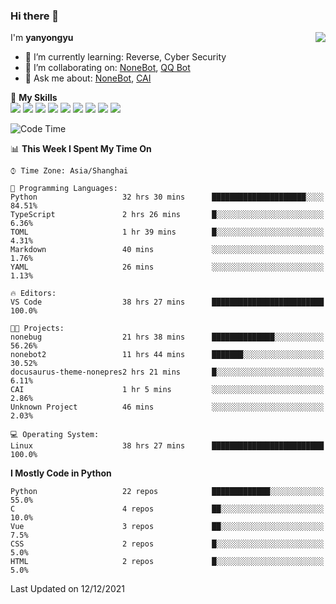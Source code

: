 ### Hi there 👋

<a href="#">
  <img align="right" src="https://github-readme-stats.vercel.app/api?username=yanyongyu&count_private=true&show_icons=true&bg_color=15,f2f7fd,E0EAFC" />
</a>

I'm **yanyongyu**

- 🌱 I’m currently learning: Reverse, Cyber Security
- 👯 I’m collaborating on: [NoneBot](https://github.com/nonebot), [QQ Bot](https://github.com/Mrs4s/go-cqhttp)
- 💬 Ask me about: [NoneBot](https://github.com/nonebot), [CAI](https://github.com/cscs181/CAI)

🌟 **My Skills**  
![](https://img.shields.io/badge/-Python-3e74a2?style=flat-square&logo=Python&logoColor=fff)
![](https://img.shields.io/badge/-Node.js-339933?style=flat-square&logo=Node.js&logoColor=fff)
![](https://img.shields.io/badge/-Vue-4fc08d?style=flat-square&logo=Vue.js&logoColor=fff)
![](https://img.shields.io/badge/-React-2d98ce?style=flat-square&logo=React&logoColor=fff)
![](https://img.shields.io/badge/-Docker-2496ED?style=flat-square&logo=Docker&logoColor=fff)
![](https://img.shields.io/badge/-Linux-000000?style=flat-square&logo=Linux&logoColor=fff)
![](https://img.shields.io/badge/-MySQL-4479A1?style=flat-square&logo=MySQL&logoColor=fff)
![](https://img.shields.io/badge/-Redis-DC382D?style=flat-square&logo=Redis&logoColor=fff)
![](https://img.shields.io/badge/-MongoDB-47A248?style=flat-square&logo=MongoDB&logoColor=fff)

<!--START_SECTION:waka-->
![Code Time](http://img.shields.io/badge/Code%20Time-1%2C874%20hrs%2048%20mins-blue)

📊 **This Week I Spent My Time On** 

```text
⌚︎ Time Zone: Asia/Shanghai

💬 Programming Languages: 
Python                   32 hrs 30 mins      █████████████████████░░░░   84.51% 
TypeScript               2 hrs 26 mins       █░░░░░░░░░░░░░░░░░░░░░░░░   6.36% 
TOML                     1 hr 39 mins        █░░░░░░░░░░░░░░░░░░░░░░░░   4.31% 
Markdown                 40 mins             ░░░░░░░░░░░░░░░░░░░░░░░░░   1.76% 
YAML                     26 mins             ░░░░░░░░░░░░░░░░░░░░░░░░░   1.13%

🔥 Editors: 
VS Code                  38 hrs 27 mins      █████████████████████████   100.0%

🐱‍💻 Projects: 
nonebug                  21 hrs 38 mins      ██████████████░░░░░░░░░░░   56.26% 
nonebot2                 11 hrs 44 mins      ███████░░░░░░░░░░░░░░░░░░   30.52% 
docusaurus-theme-nonepres2 hrs 21 mins       █░░░░░░░░░░░░░░░░░░░░░░░░   6.11% 
CAI                      1 hr 5 mins         ░░░░░░░░░░░░░░░░░░░░░░░░░   2.86% 
Unknown Project          46 mins             ░░░░░░░░░░░░░░░░░░░░░░░░░   2.03%

💻 Operating System: 
Linux                    38 hrs 27 mins      █████████████████████████   100.0%

```

**I Mostly Code in Python** 

```text
Python                   22 repos            █████████████░░░░░░░░░░░░   55.0% 
C                        4 repos             ██░░░░░░░░░░░░░░░░░░░░░░░   10.0% 
Vue                      3 repos             ██░░░░░░░░░░░░░░░░░░░░░░░   7.5% 
CSS                      2 repos             █░░░░░░░░░░░░░░░░░░░░░░░░   5.0% 
HTML                     2 repos             █░░░░░░░░░░░░░░░░░░░░░░░░   5.0%

```



 Last Updated on 12/12/2021
<!--END_SECTION:waka-->
